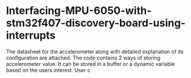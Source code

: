 # Interfacing-MPU-6050-with-stm32f407-discovery-board-using-interrupts
The datasheet for the accelerometer along with detailed explanation of its configuration are attached. The code contains 2 ways of storing accelerometer value. It can be stored in a buffer or a dynamic variable based on the users interest. User c
